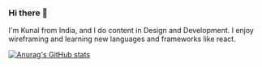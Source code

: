 ### Hi there 👋
I'm Kunal from India, and I do content in Design and Development. I enjoy wireframing and learning new languages and frameworks like react.

[![Anurag's GitHub stats](https://github-readme-stats.vercel.app/api?username=anuraghazra)](https://github.com/notdatkunal/github-readme-stats)
